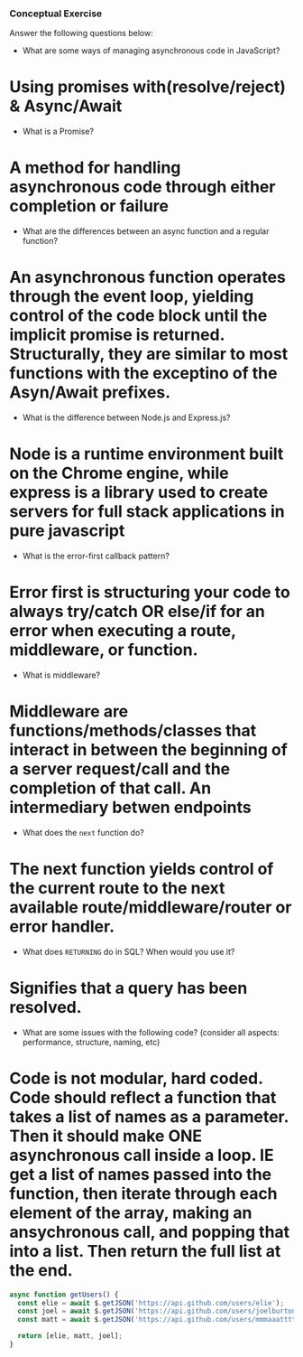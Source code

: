 ### Conceptual Exercise

Answer the following questions below:

- What are some ways of managing asynchronous code in JavaScript?
# Using promises with(resolve/reject) & Async/Await

- What is a Promise?
# A method for handling asynchronous code through either completion or failure

- What are the differences between an async function and a regular function?
# An asynchronous function operates through the event loop, yielding control of the code block until the implicit promise is returned.  Structurally, they are similar to most functions with the exceptino of the Asyn/Await prefixes.

- What is the difference between Node.js and Express.js?
# Node is a runtime environment built on the Chrome engine, while express is a library used to create servers for full stack applications in pure javascript

- What is the error-first callback pattern?
# Error first is structuring your code to always try/catch OR else/if for an error when executing a route, middleware, or function.

- What is middleware?
# Middleware are functions/methods/classes that interact in between the beginning of a server request/call and the completion of that call. An intermediary betwen endpoints

- What does the `next` function do?
# The next function yields control of the current route to the next available route/middleware/router or error handler.

- What does `RETURNING` do in SQL? When would you use it?
# Signifies that a query has been resolved.

- What are some issues with the following code? (consider all aspects: performance, structure, naming, etc)
# Code is not modular, hard coded.  Code should reflect a function that takes a list of names as a parameter.  Then it should make ONE asynchronous call inside a loop. IE get a list of names passed into the function, then iterate through each element of the array, making an ansychronous call, and popping that into a list.  Then return the full list at the end.

```js
async function getUsers() {
  const elie = await $.getJSON('https://api.github.com/users/elie');
  const joel = await $.getJSON('https://api.github.com/users/joelburton');
  const matt = await $.getJSON('https://api.github.com/users/mmmaaatttttt');

  return [elie, matt, joel];
}
```
